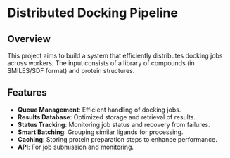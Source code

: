 # Distributed Docking Pipeline

## Overview
This project aims to build a system that efficiently distributes docking jobs across workers. The input consists of a library of compounds (in SMILES/SDF format) and protein structures.

## Features
- **Queue Management**: Efficient handling of docking jobs.
- **Results Database**: Optimized storage and retrieval of results.
- **Status Tracking**: Monitoring job status and recovery from failures.
- **Smart Batching**: Grouping similar ligands for processing.
- **Caching**: Storing protein preparation steps to enhance performance.
- **API**: For job submission and monitoring.
